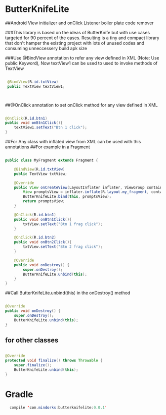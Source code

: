 # ButterKnifeLite
##Android View initializer and onClick Listener boiler plate code remover

###This library is based on the ideas of ButterKnife but with use cases targeted for 90 percent of the cases. Resulting is a tiny and compact library that don't hamper the existing project with lots of unused codes and consuming unneccessery build apk size

###Use @BindView annotation to refer any view defined in XML (Note: Use public Keyword), Now textView1 can be used to used to invoke methods of TextView 
```java

 @BindView(R.id.txtView)
 public TextView textView1;

 
```

##@OnClick annotation to set onClick method for any view defined in XML
```java

@OnClick(R.id.btn1)
public void onBtn1Click(){
    textView1.setText("Btn 1 click");
}

```

##For Any class with inflated view from XML can be used with this annotations
##For example in a Fragment
```java

public class MyFragment extends Fragment {

    @BindView(R.id.txtView)
    public TextView txtView;

    @Override
    public View onCreateView(LayoutInflater inflater, ViewGroup container, Bundle savedInstanceState) {
        View promptsView = inflater.inflate(R.layout.my_fragment, container, false);
        ButterKnifeLite.bind(this, promptsView);
        return promptsView;
    }

    @OnClick(R.id.btn1)
    public void onBtn1Click(){
        txtView.setText("Btn 1 frag click");
    }

    @OnClick(R.id.btn2)
    public void onBtn2Click(){
        txtView.setText("Btn 2 frag click");
    }

    @Override
    public void onDestroy() {
        super.onDestroy();
        ButterKnifeLite.unbind(this);
    }
}

```

##Call  ButterKnifeLite.unbind(this) in the onDestroy() method
```java

@Override
public void onDestroy() {
    super.onDestroy();
    ButterKnifeLite.unbind(this);
}

```

## for other classes 
```java

@Override
protected void finalize() throws Throwable {
    super.finalize();
    ButterKnifeLite.unbind(this);
}

```

# Gradle
```java
  compile 'com.mindorks:butterknifelite:0.0.1'
```

